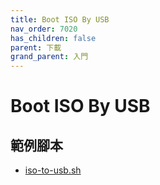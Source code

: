 ```yaml
---
title: Boot ISO By USB
nav_order: 7020
has_children: false
parent: 下載
grand_parent: 入門
---
```



# Boot ISO By USB




## 範例腳本

* [iso-to-usb.sh](https://github.com/samwhelp/note-about-grub/blob/gh-pages/_demo/prototype/boot_iso/demo_41_custom/Manjaro/latest/iso/iso-to-usb.sh)
